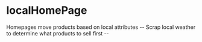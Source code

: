 # localHomePage
Homepages move products based on local attributes
-- Scrap local weather to determine what products to sell first --
